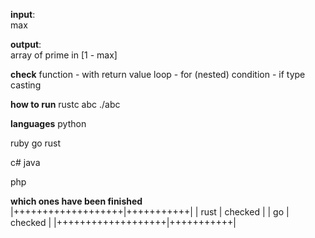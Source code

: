 **input**: <br />
max <br />

**output**: <br />
array of prime in [1 - max] <br />

**check**
function - with return value
loop - for (nested)
condition - if
type casting

**how to run**
rustc abc
./abc

**languages**
python

ruby
go
rust

c#
java

php

**which ones have been finished**
|+++++++++++++++++++|+++++++++++|
|     rust          |   checked |
|      go           |   checked |
|+++++++++++++++++++|+++++++++++|
